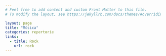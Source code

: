 ```yaml
---
# Feel free to add content and custom Front Matter to this file.
# To modify the layout, see https://jekyllrb.com/docs/themes/#overriding-theme-defaults

layout: page
title: "Música"
categories: repertorie
links:
  - title: Rock
    url: rock
---
```

